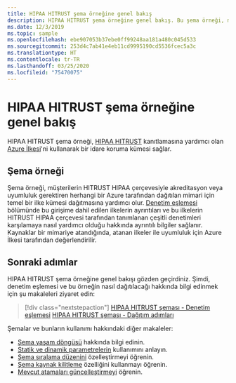 ```yaml
---
title: HIPAA HITRUST şema örneğine genel bakış
description: HIPAA HITRUST şema örneğine genel bakış. Bu şema örneği, müşterilerin belirli HIPAA HITRUST denetimlerini değerlendirmesine yardımcı olur.
ms.date: 12/3/2019
ms.topic: sample
ms.openlocfilehash: ebe907053b37ebe0ff99248aa181a480c045d533
ms.sourcegitcommit: 253d4c7ab41e4eb11cd9995190cd5536fcec5a3c
ms.translationtype: HT
ms.contentlocale: tr-TR
ms.lasthandoff: 03/25/2020
ms.locfileid: "75470075"
---
```

# <a name="overview-of-the-hipaa-hitrust-blueprint-sample"></a>HIPAA HITRUST şema örneğine genel bakış

HIPAA HITRUST şema örneği, [HIPAA HITRUST](https://www.hhs.gov/hipaa/for-professionals/security/laws-regulations/index.html) kanıtlamasına yardımcı olan [Azure İlkesi](../../../policy/overview.md)'ni kullanarak bir idare koruma kümesi sağlar. 

## <a name="blueprint-sample"></a>Şema örneği

Şema örneği, müşterilerin HITRUST HIPAA çerçevesiyle akreditasyon veya uyumluluk gerektiren herhangi bir Azure tarafından dağıtılan mimari için temel bir ilke kümesi dağıtmasına yardımcı olur. [Denetim eşlemesi](./control-mapping.md) bölümünde bu girişime dahil edilen ilkelerin ayrıntıları ve bu ilkelerin HITRUST HIPAA çerçevesi tarafından tanımlanan çeşitli denetimleri karşılamaya nasıl yardımcı olduğu hakkında ayrıntılı bilgiler sağlanır. Kaynaklar bir mimariye atandığında, atanan ilkeler ile uyumluluk için Azure İlkesi tarafından değerlendirilir.

## <a name="next-steps"></a>Sonraki adımlar

HIPAA HITRUST şema örneğine genel bakışı gözden geçirdiniz. Şimdi, denetim eşlemesi ve bu örneğin nasıl dağıtılacağı hakkında bilgi edinmek için şu makaleleri ziyaret edin:

> [!div class="nextstepaction"]
> [HIPAA HITRUST şeması - Denetim eşlemesi](./control-mapping.md)
> [HIPAA HITRUST şeması - Dağıtım adımları](./deploy.md)

Şemalar ve bunların kullanımı hakkındaki diğer makaleler:

- [Şema yaşam döngüsü](../../concepts/lifecycle.md) hakkında bilgi edinin.
- [Statik ve dinamik parametrelerin](../../concepts/parameters.md) kullanımını anlayın.
- [Şema sıralama düzenini](../../concepts/sequencing-order.md) özelleştirmeyi öğrenin.
- [Şema kaynak kilitleme](../../concepts/resource-locking.md) özelliğini kullanmayı öğrenin.
- [Mevcut atamaları güncelleştirmeyi](../../how-to/update-existing-assignments.md) öğrenin.